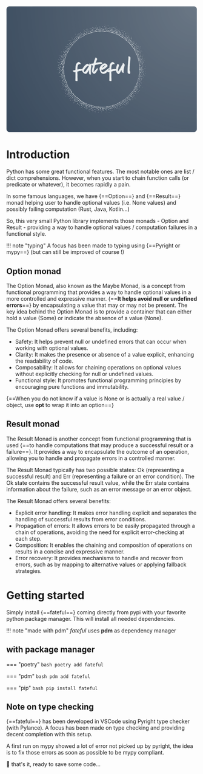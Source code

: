![fateful](img/fateful.png)

# Introduction

Python has some great functional features. The most notable ones are list / dict
comprehensions. However, when you start to chain function calls (or predicate
 or whatever), it becomes rapidly a pain.

 In some famous languages, we have {==Option==} and {==Result==} monad helping user to handle
 optional values (i.e. None values) and possibly failing computation (Rust, Java, Kotlin...)

 So, this very small Python library implements those monads - Option and Result -
 providing a way to handle optional values / computation failures in a functional style.

!!! note "typing"
    A focus has been made to typing using {==Pyright or mypy==} (but can still be improved of course !)


## Option monad

The Option Monad, also known as the Maybe Monad, is a concept from functional programming that provides a way to handle optional values in a more controlled and expressive manner. {==**It helps avoid null or undefined errors**==} by encapsulating a value that may or may not be present. The key idea behind the Option Monad is to provide a container that can either hold a value (Some) or indicate the absence of a value (None).

The Option Monad offers several benefits, including:

- Safety: It helps prevent null or undefined errors that can occur when working with optional values.
- Clarity: It makes the presence or absence of a value explicit, enhancing the readability of code.
- Composability: It allows for chaining operations on optional values without explicitly checking for null or undefined values.
- Functional style: It promotes functional programming principles by encouraging pure functions and immutability.


{==When you do not know if a value is None or is actually a real value / object, use **opt**
to wrap it into an option==}

## Result monad

The Result Monad is another concept from functional programming that is used {==to handle computations that may produce a successful result or a failure==}. It provides a way to encapsulate the outcome of an operation, allowing you to handle and propagate errors in a controlled manner.

The Result Monad typically has two possible states: Ok (representing a successful result) and Err (representing a failure or an error condition). The Ok state contains the successful result value, while the Err state contains information about the failure, such as an error message or an error object.

The Result Monad offers several benefits:

- Explicit error handling: It makes error handling explicit and separates the handling of successful results from error conditions.
- Propagation of errors: It allows errors to be easily propagated through a chain of operations, avoiding the need for explicit error-checking at each step.
- Composition: It enables the chaining and composition of operations on results in a concise and expressive manner.
- Error recovery: It provides mechanisms to handle and recover from errors, such as by mapping to alternative values or applying fallback strategies.

# Getting started

Simply install {==fateful==} coming directly from pypi with your favorite python package manager.
This will install all needed dependencies.

!!! note "made with pdm"
    _fateful_ uses **pdm** as dependency manager

## with package manager

=== "poetry"
    ```bash
    poetry add fateful
    ```

=== "pdm"
    ```bash
    pdm add fateful
    ```

=== "pip"
    ```bash
    pip install fateful
    ```

## Note on type checking

{==fateful==} has been developed in VSCode using Pyright type checker (with Pylance).
A focus has been made on type checking and providing decent completion with this setup.

A first run on mypy showed a lot of error not picked up by pyright, the idea is to fix
those errors as soon as possible to be mypy compliant.


🥇 that's it, ready to save some code...

